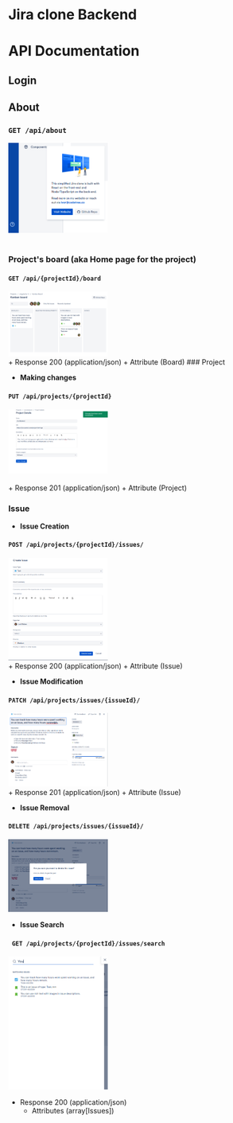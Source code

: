 # Jira clone Backend 
# API Documentation

## Login 
## About 
### `GET /api/about` 

<img src="./screenDocs/about.png" width="200">
<br>
<br>

### Project's board (aka Home page for the project) 

#### `GET /api/{projectId}/board`
<img src="./screenDocs/board.png" width="200">
<br>
+ Response 200 (application/json)
    + Attribute (Board)
### Project 

* **Making changes** 
#### `PUT /api/projects/{projectId}`

 <img src="./screenDocs/ProjectUpdate.png" width="200">
 <br>
 <br>
+ Response 201 (application/json)
    + Attribute (Project)
<br>

### Issue

* **Issue Creation**
#### `POST /api/projects/{projectId}/issues/`

<img src="./screenDocs/IssueCreation.png" width="200">
<br>
+ Response 200 (application/json)
    + Attribute (Issue)

* **Issue Modification** 
#### `PATCH /api/projects/issues/{issueId}/`

<img src="./screenDocs/IssueModification.png" width="200">

<br>
+ Response 201 (application/json)
    + Attribute (Issue)

* **Issue Removal**
#### `DELETE /api/projects/issues/{issueId}/ `
<img src="./screenDocs/IssueDelete.png" width="200">


    

* **Issue Search** 
#### ` GET /api/projects/{projectId}/issues/search`

<img src="./screenDocs/IssueSearch.png" width="200">

+ Response 200 (application/json)
    + Attributes (array[Issues])


